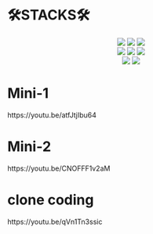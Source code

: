 <div><h1>🛠STACKS🛠</h1></div>   
<div align=center> 
  <img src="https://img.shields.io/badge/html5-E34F26?style=for-the-badge&logo=html5&logoColor=white"> 
  <img src="https://img.shields.io/badge/css-1572B6?style=for-the-badge&logo=css3&logoColor=white"> 
  <img src="https://img.shields.io/badge/javascript-F7DF1E?style=for-the-badge&logo=javascript&logoColor=black"> 
  <br>
  <img src="https://img.shields.io/badge/firebase-FFCA28?style=for-the-badge&logo=firebase&logoColor=white">
  <img src="https://img.shields.io/badge/react-61DAFB?style=for-the-badge&logo=react&logoColor=black">   
  <img src="https://img.shields.io/badge/redux-764ABC?style=for-the-badge&logo=redux&logoColor=purple">   
  <br>
  <img src="https://img.shields.io/badge/styledcomponents-DB7093?style=for-the-badge&logo=styledcomponents&logoColor=pink">   
  <img src="https://img.shields.io/badge/amazons3-569A31?style=for-the-badge&logo=amazons3&logoColor=green">     
</div>

<div><h1>Mini-1</h1></div>  
https://youtu.be/atfJtjIbu64

<div><h1>Mini-2</h1></div>
https://youtu.be/CNOFFF1v2aM

<div><h1>clone coding</h1></div>
https://youtu.be/qVn1Tn3ssic





